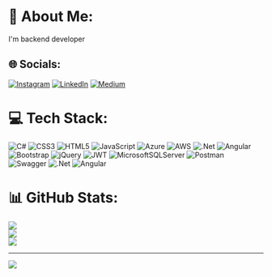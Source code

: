 <!---
- 👋 Hi, I’m Ümit BALIKCI
- 👀 I’m interested in .Net Core Projects

[![linkedin](https://img.shields.io/badge/Linkedin-000000?style=for-the-badge&logo=Linkedin&logoColor=blue)](https://www.linkedin.com/in/umitbalikci/)


<p align="center">
      <img height="180em" src="https://github-readme-stats.vercel.app/api?username=UmitBalikci&theme=merko&show_icons=true&count_private=true)"/>
      <img height="180em" src="https://github-readme-stats-eight-theta.vercel.app/api/top-langs/?username=UmitBalikci&layout=compact&langs_count=8&theme=merko"/>
</p>
UmitBalikci/UmitBalikci is a ✨ special ✨ repository because its `README.md` (this file) appears on your GitHub profile.
You can click the Preview link to take a look at your changes
--->
# 💫 About Me:
I'm backend developer


## 🌐 Socials:
[![Instagram](https://img.shields.io/badge/Instagram-%23E4405F.svg?logo=Instagram&logoColor=white)](https://instagram.com/umit.balikcii) [![LinkedIn](https://img.shields.io/badge/LinkedIn-%230077B5.svg?logo=linkedin&logoColor=white)](https://linkedin.com/in/umitbalikci) [![Medium](https://img.shields.io/badge/Medium-12100E?logo=medium&logoColor=white)](https://medium.com/@@umitbalikci) 

# 💻 Tech Stack:
![C#](https://img.shields.io/badge/c%23-%23239120.svg?style=for-the-badge&logo=csharp&logoColor=white) ![CSS3](https://img.shields.io/badge/css3-%231572B6.svg?style=for-the-badge&logo=css3&logoColor=white) ![HTML5](https://img.shields.io/badge/html5-%23E34F26.svg?style=for-the-badge&logo=html5&logoColor=white) ![JavaScript](https://img.shields.io/badge/javascript-%23323330.svg?style=for-the-badge&logo=javascript&logoColor=%23F7DF1E) ![Azure](https://img.shields.io/badge/azure-%230072C6.svg?style=for-the-badge&logo=microsoftazure&logoColor=white) ![AWS](https://img.shields.io/badge/AWS-%23FF9900.svg?style=for-the-badge&logo=amazon-aws&logoColor=white) ![.Net](https://img.shields.io/badge/.NET-5C2D91?style=for-the-badge&logo=.net&logoColor=white) ![Angular](https://img.shields.io/badge/angular-%23DD0031.svg?style=for-the-badge&logo=angular&logoColor=white) ![Bootstrap](https://img.shields.io/badge/bootstrap-%238511FA.svg?style=for-the-badge&logo=bootstrap&logoColor=white) ![jQuery](https://img.shields.io/badge/jquery-%230769AD.svg?style=for-the-badge&logo=jquery&logoColor=white) ![JWT](https://img.shields.io/badge/JWT-black?style=for-the-badge&logo=JSON%20web%20tokens) ![MicrosoftSQLServer](https://img.shields.io/badge/Microsoft%20SQL%20Server-CC2927?style=for-the-badge&logo=microsoft%20sql%20server&logoColor=white) ![Postman](https://img.shields.io/badge/Postman-FF6C37?style=for-the-badge&logo=postman&logoColor=white) ![Swagger](https://img.shields.io/badge/-Swagger-%23Clojure?style=for-the-badge&logo=swagger&logoColor=white) ![.Net](https://img.shields.io/badge/.NET-5C2D91?style=for-the-badge&logo=.net&logoColor=white) ![Angular](https://img.shields.io/badge/angular-%23DD0031.svg?style=for-the-badge&logo=angular&logoColor=white)
# 📊 GitHub Stats:
![](https://github-readme-stats.vercel.app/api?username=umitbalikci&theme=radical&hide_border=false&include_all_commits=true&count_private=true)<br/>
![](https://github-readme-streak-stats.herokuapp.com/?user=umitbalikci&theme=radical&hide_border=false)<br/>
![](https://github-readme-stats.vercel.app/api/top-langs/?username=umitbalikci&theme=radical&hide_border=false&include_all_commits=true&count_private=true&layout=compact)


---
[![](https://visitcount.itsvg.in/api?id=umitbalikci&icon=5&color=6)](https://visitcount.itsvg.in)

<!-- Proudly created with GPRM ( https://gprm.itsvg.in ) -->
